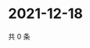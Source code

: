 # 2021-12-18

共 0 条

<!-- BEGIN WEIBO -->
<!-- 最后更新时间 Sat Dec 18 2021 04:08:02 GMT+0800 (China Standard Time) -->

<!-- END WEIBO -->
